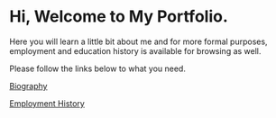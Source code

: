 # Hi, Welcome to My Portfolio.
Here you will learn a little bit about me and for more formal purposes, employment and education history is available for browsing as well.

Please follow the links below to what you need.

[Biography](https://michael-zen-hang-lui.github.io/Portfolio/biography)

[Employment History](https://michael-zen-hang-lui.github.io/Portfolio/history)
